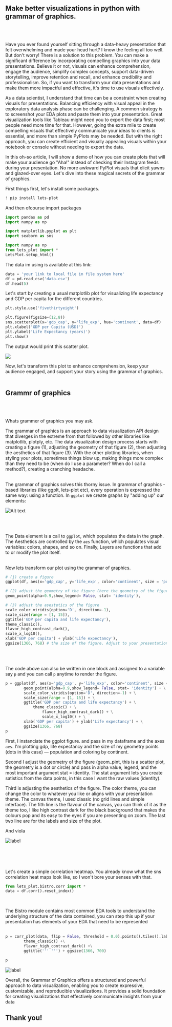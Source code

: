 **Make better visualizations in python with grammar of graphics.**
---
<br>
<br>

Have you ever found yourself sitting through a data-heavy presentation that felt overwhelming and made your head hurt? I know the feeling all too well. But don't worry! There is a solution to this problem. You can make a significant difference by incorporating compelling graphics into your data presentations. Believe it or not, visuals can enhance comprehension, engage the audience, simplify complex concepts, support data-driven storytelling, improve retention and recall, and enhance credibility and professionalism. So, if you want to transform your data presentations and make them more impactful and effective, it's time to use visuals effectively.

As a data scientist, I understand that time can be a constraint when creating visuals for presentations. Balancing efficiency with visual appeal in the exploratory data analysis phase can be challenging. A common strategy is to screenshot your EDA plots and paste them into your presentation. Great visualization tools like Tableau might need you to export the data first; most people need more time for that. However, going the extra mile to create compelling visuals that effectively communicate your ideas to clients is essential, and more than simple PyPlots may be needed. But with the right approach, you can create efficient and visually appealing visuals within your notebook or console without needing to export the data.

In this oh-so article, I will show a demo of how you can create plots that will make your audience go "Aha!" instead of checking their Instagram feeds during your presentation. No more awkward PyPlot visuals that elicit yawns and glazed-over eyes. Let's dive into these magical secrets of the grammar of graphics.

First things first, let's install some packages.
<br>
```python 
! pip install lets-plot
```

And then ofcourse import packages

```python 
import pandas as pd
import numpy as np

import matplotlib.pyplot as plt
import seaborn as sns

import numpy as np
from lets_plot import *
LetsPlot.setup_html()
```

The data im using is available at this link:

```python
data = 'your link to local file in file system here'
df = pd.read_csv('data.csv')
df.head(5)

```

Let's start by creating a usual matplotlib plot for visualizing life expectancy and GDP per capita for the different countries.  

```python
plt.style.use('fivethirtyeight')

plt.figure(figsize=(12,8))
sns.scatterplot(x='gdp_cap', y='life_exp', hue='continent', data=df)
plt.xlabel('GDP per Capita (USD)')
plt.ylabel('Life Expectancy (years)')
plt.show()
```

The output would print this scatter plot. 

![](lets-plot-images/life_Exp_mat_plot.png)

Now, let's transform this plot to enhance comprehension, keep your audience engaged, and support your story using the grammar of graphics.
<br>
<br>

## **Grammr of graphics**
<br>
<br>

Whats grammer of graphics you may ask.
<br>

The grammar of graphics is an approach to data visualization API design that diverges in the extreme from that followed by other libraries like matplotlib, plotply, etc.
The data visualization design process starts with creating a figure (1), adjusting the geometry of that figure (2), then adjusting the aesthetics of that figure (3). With the other plotting libraries, when styling your plots, sometimes things blow up, making things more complex than they need to be (when do I use a parameter? When do I call a method?), creating a cranching headache.
<br>
<br>

The grammar of graphics solves this thorny issue. In grammar of graphics -based libraries (like ggplt, lets-plot etc), every operation is expressed the same way: using a function. In `ggplot` we create graphs by "adding up" our elements:

![Alt text](lets-plot-images/Grammer%20of%20graphics.png)

<br>
<br>

The Data element is a call to `ggplot`, which populates the data in the graph. The Aesthetics are controlled by the `aes` function, which populates visual variables: colors, shapes, and so on. Finally, Layers are functions that add to or modify the plot itself.
<br>
<br>

Now lets transform our plot using the grammar of graphics. 

```python
# (1) create a figure
ggplot(df, aes(x='gdp_cap', y='life_exp', color='continent', size = 'population')),  

# (2) adjust the geometry of the figure (here the geometry of the figure is geom_point)
geom_point(alpha=0.9,show_legend= False, stat= 'identity'),

# (3) adjust the asestetics of the figure
scale_color_viridis(option='D', direction=-1),
scale_size(range = [1, 15]),
ggtitle('GDP per capita and life expectancy'),
theme_classic(),
flavor_high_contrast_dark(),
scale_x_log10(),
xlab('GDP per capita') + ylab('Life expectancy'),
ggsize(1366, 768) # the size of the figure. Adjust to your presentation style

```
<br>
<br>

The code above can also be written in one block and assigned to a variable say `p` and you can call `p` anytime to render the figure.

```python
p = ggplot(df, aes(x='gdp_cap', y='life_exp', color='continent', size = 'population')) + \ 
        geom_point(alpha=0.9,show_legend= False, stat= 'identity') + \
        scale_color_viridis(option='D', direction=-1) + \
        scale_size(range = [1, 15]) + \
        ggtitle('GDP per capita and life expectancy') + \
            theme_classic() + \
                flavor_high_contrast_dark() + \
                scale_x_log10() + \
        xlab('GDP per capita') + ylab('Life expectancy') + \
        ggsize(1366, 768)
p
```

First, I instanciate the ggplot figure. and pass in my dataframe and the axes `aes`. I'm plotting gdp, life expectancy and the size of my geometry points (dots in this case) — population and coloring by continent.
<br>

Second I adjust the geometry of the figure (geom_pint, this is a scatter plot, the geometry is a dot or circle) and pass in alpha value, legend, and the most important argument stat = identity. The stat argument lets you create satistics from the data points, in this case I want the raw values (identity).
<br>

Third is adjusting the aesthetics of the figure. The color theme, you can change the color to whatever you like or aligns with your presentation theme. The canvas theme, I used classic (no grid lines and simple interface). The fith line is the flavour of the canvas, you can think of it as the theme too, I like high contrast dark for the black background that makes the colours pop and its easy to the eyes if you are presenting on zoom. The last two line are for the labels and size of the plot.
<br>

And viola
<br>

![label](lets-plot-images/correlation.svg)

<br>
<br>
<br>

Let's create a simple correlation heatmap. You already know what the sns correlation heat maps look like, so I won't bore your senses with that. 

```python
from lets_plot.bistro.corr import *
data = df.corr().reset_index()
```
<br>

The Bistro module contains most common EDA tools to understand the underlying structure of the data contained, you can step this up if your presentation has elements of your EDA that need to be represented
<br>
<br>

```python
p = corr_plot(data, flip = False, threshold = 0.0).points().tiles().labels().build() +\
        theme_classic() +\
        flavor_high_contrast_dark() +\
        ggtitle(''' ''') + ggsize(1366, 700)

p
```

![label](lets-plot-images/corrplot.png)


Overall, the Grammar of Graphics offers a structured and powerful approach to data visualization, enabling you to create expressive, customizable, and reproducible visualizations. It provides a solid foundation for creating visualizations that effectively communicate insights from your data


Thank you! 
-
